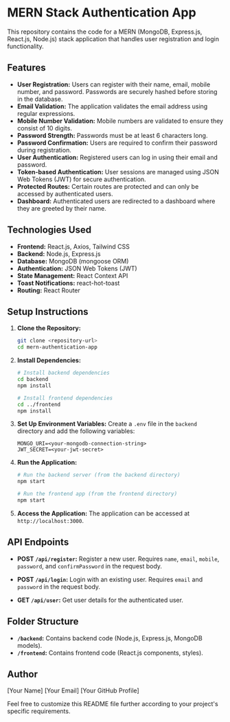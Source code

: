 # MERN Stack Authentication App

This repository contains the code for a MERN (MongoDB, Express.js, React.js, Node.js) stack application that handles user registration and login functionality.

## Features
- **User Registration:** Users can register with their name, email, mobile number, and password. Passwords are securely hashed before storing in the database.
- **Email Validation:** The application validates the email address using regular expressions.
- **Mobile Number Validation:** Mobile numbers are validated to ensure they consist of 10 digits.
- **Password Strength:** Passwords must be at least 6 characters long.
- **Password Confirmation:** Users are required to confirm their password during registration.
- **User Authentication:** Registered users can log in using their email and password.
- **Token-based Authentication:** User sessions are managed using JSON Web Tokens (JWT) for secure authentication.
- **Protected Routes:** Certain routes are protected and can only be accessed by authenticated users.
- **Dashboard:** Authenticated users are redirected to a dashboard where they are greeted by their name.

## Technologies Used
- **Frontend:** React.js, Axios, Tailwind CSS
- **Backend:** Node.js, Express.js
- **Database:** MongoDB (mongoose ORM)
- **Authentication:** JSON Web Tokens (JWT)
- **State Management:** React Context API
- **Toast Notifications:** react-hot-toast
- **Routing:** React Router

## Setup Instructions

1. **Clone the Repository:**
   ```bash
   git clone <repository-url>
   cd mern-authentication-app
   ```

2. **Install Dependencies:**
   ```bash
   # Install backend dependencies
   cd backend
   npm install

   # Install frontend dependencies
   cd ../frontend
   npm install
   ```

3. **Set Up Environment Variables:**
   Create a `.env` file in the `backend` directory and add the following variables:
   ```env
   MONGO_URI=<your-mongodb-connection-string>
   JWT_SECRET=<your-jwt-secret>
   ```

4. **Run the Application:**
   ```bash
   # Run the backend server (from the backend directory)
   npm start

   # Run the frontend app (from the frontend directory)
   npm start
   ```

5. **Access the Application:**
   The application can be accessed at `http://localhost:3000`.

## API Endpoints

- **POST `/api/register`:** Register a new user. Requires `name`, `email`, `mobile`, `password`, and `confirmPassword` in the request body.

- **POST `/api/login`:** Login with an existing user. Requires `email` and `password` in the request body.

- **GET `/api/user`:** Get user details for the authenticated user.

## Folder Structure

- **`/backend`:** Contains backend code (Node.js, Express.js, MongoDB models).
- **`/frontend`:** Contains frontend code (React.js components, styles).

## Author
[Your Name]
[Your Email]
[Your GitHub Profile]

Feel free to customize this README file further according to your project's specific requirements.
